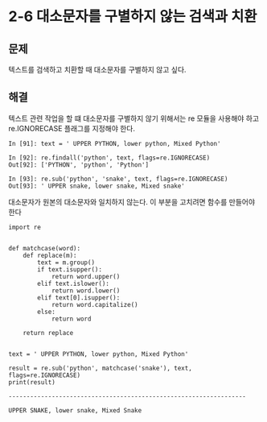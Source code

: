 # 2-6 대소문자를 구별하지 않는 검색과 치환

## 문제

텍스트를 검색하고 치환할 때 대소문자를 구별하지 않고 싶다.

## 해결

텍스트 관련 작업을 할 떄 대소문자를 구별하지 않기 위해서는 re 모듈을 사용해야 하고 re.IGNORECASE 플래그를 지정해야 한다.

```
In [91]: text = ' UPPER PYTHON, lower python, Mixed Python'

In [92]: re.findall('python', text, flags=re.IGNORECASE)
Out[92]: ['PYTHON', 'python', 'Python']

In [93]: re.sub('python', 'snake', text, flags=re.IGNORECASE)
Out[93]: ' UPPER snake, lower snake, Mixed snake'
```

대소문자가 원본의 대소문자와 일치하지 않는다. 이 부분을 고치려면 함수를 만들어야 한다

```
import re


def matchcase(word):
    def replace(m):
        text = m.group()
        if text.isupper():
            return word.upper()
        elif text.islower():
            return word.lower()
        elif text[0].isupper():
            return word.capitalize()
        else:
            return word

    return replace


text = ' UPPER PYTHON, lower python, Mixed Python'

result = re.sub('python', matchcase('snake'), text, flags=re.IGNORECASE)
print(result)

------------------------------------------------------------------

UPPER SNAKE, lower snake, Mixed Snake
```